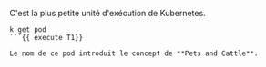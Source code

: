 
C'est la plus petite unité d'exécution de Kubernetes. 

```
k get pod
```{{ execute T1}}

Le nom de ce pod introduit le concept de **Pets and Cattle**.


 

